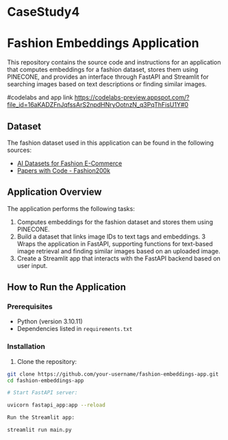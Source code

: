 # CaseStudy4

# Fashion Embeddings Application

This repository contains the source code and instructions for an application that computes embeddings for a fashion dataset, stores them using PINECONE, and provides an interface through FastAPI and Streamlit for searching images based on text descriptions or finding similar images.

#codelabs and app link
https://codelabs-preview.appspot.com/?file_id=16aKADZFnJqfssArS2npdHNryOotnzN_q3PqThFisU1Y#0

## Dataset

The fashion dataset used in this application can be found in the following sources:
- [AI Datasets for Fashion E-Commerce](https://maadaa-ai.medium.com/ai-datasets-for-fashion-e-commerce-open-vs-commercial-and-the-trends-2b1937f5787b)
- [Papers with Code - Fashion200k](https://paperswithcode.com/datasets?q=Fashion200k)

## Application Overview

The application performs the following tasks:

1. Computes embeddings for the fashion dataset and stores them using PINECONE.
2. Build a dataset that links image IDs to text tags and embeddings.
3 Wraps the application in FastAPI, supporting functions for text-based image retrieval and finding similar images based on an uploaded image.
4. Create a Streamlit app that interacts with the FastAPI backend based on user input.

## How to Run the Application

### Prerequisites

- Python (version 3.10.11)
- Dependencies listed in `requirements.txt`

### Installation

1. Clone the repository:

```bash
git clone https://github.com/your-username/fashion-embeddings-app.git
cd fashion-embeddings-app

# Start FastAPI server:

uvicorn fastapi_app:app --reload

Run the Streamlit app:

streamlit run main.py




